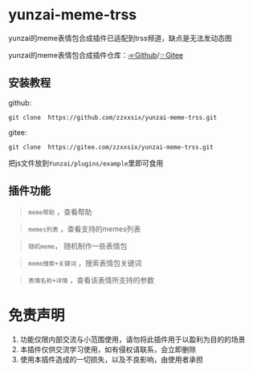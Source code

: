 # yunzai-meme-trss  

yunzai的meme表情包合成插件已适配到trss频道，缺点是无法发动态图  

yunzai的meme表情包合成插件仓库：[☞Github](https://github.com/ikechan8370/yunzai-meme)/[☞Gitee](https://gitee.com/ikechan/yunzai-meme)

## 安装教程

github:
```
git clone  https://github.com/zzxxsix/yunzai-meme-trss.git

```
gitee:
```
git clone  https://gitee.com/zzxxsix/yunzai-meme-trss.git

```
把js文件放到`Yunzai/plugins/example`里即可食用
  
## 插件功能

> `meme帮助` ，查看帮助   

> `memes列表` ，查看支持的memes列表  

> `随机meme`， 随机制作一些表情包  

> `meme搜索+关键词` ，搜索表情包关键词  

> `表情名称+详情` ，查看该表情所支持的参数  


# 免责声明

1. 功能仅限内部交流与小范围使用，请勿将此插件用于以盈利为目的的场景
2. 本插件仅供交流学习使用，如有侵权请联系，会立即删除
3. 使用本插件造成的一切损失，以及不良影响，由使用者承担
